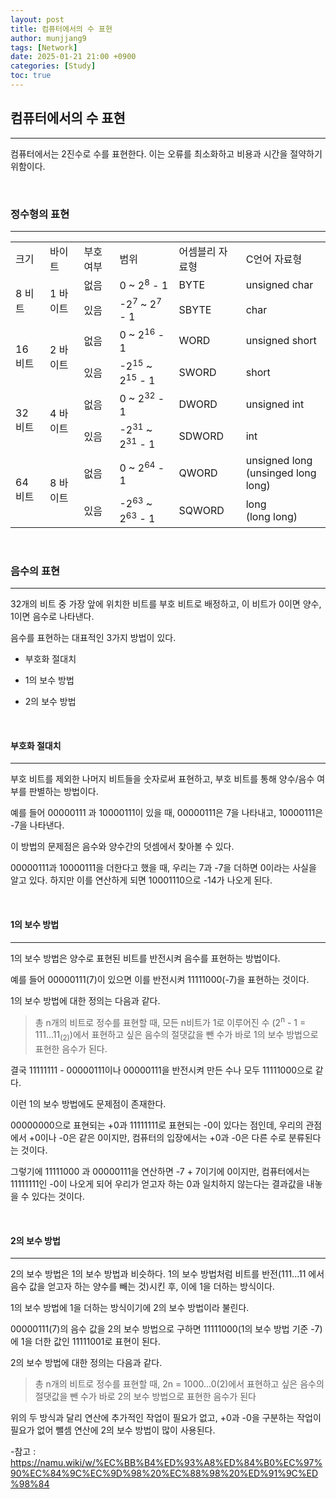 ```yaml
---
layout: post
title: 컴퓨터에서의 수 표현
author: munjjang9
tags: [Network]
date: 2025-01-21 21:00 +0900
categories: [Study]
toc: true
---
```


## 컴퓨터에서의 수 표현
---
컴퓨터에서는 2진수로 수를 표현한다. 이는 오류를 최소화하고 비용과 시간을 절약하기 위함이다.

<br>

### 정수형의 표현
---
<table style="border: 2px;">

  <tr>
    <td> 크기 </td>
    <td> 바이트 </td>
    <td> 부호 여부 </td>
    <td> 범위 </td>
    <td> 어셈블리 자료형 </td>
    <td> C언어 자료형 </td>
  </tr>
  
  <tr>
    <td rowspan = "3"> 8 비트 </td>
    <td rowspan = "3"> 1 바이트 </td>
  </tr>
  <tr>
    <td> 없음 </td>
    <td> 0 ~ 2<sup>8</sup> - 1 </td>
    <td> BYTE </td>
    <td> unsigned char </td>
  </tr>
  <tr>
    <td> 있음 </td>
    <td> -2<sup>7</sup> ~ 2<sup>7</sup> - 1 </td>
    <td> SBYTE </td>
    <td> char </td>
  </tr>

  <tr>
    <td rowspan = "3"> 16 비트 </td>
    <td rowspan = "3"> 2 바이트 </td>
  </tr>
  <tr>
    <td> 없음 </td>
    <td> 0 ~ 2<sup>16</sup> - 1 </td>
    <td> WORD </td>
    <td> unsigned short </td>
  </tr>
  <tr>
    <td> 있음 </td>
    <td> -2<sup>15</sup> ~ 2<sup>15</sup> - 1 </td>
    <td> SWORD </td>
    <td> short </td>
  </tr>

  <tr>
    <td rowspan = "3"> 32 비트 </td>
    <td rowspan = "3"> 4 바이트 </td>
  </tr>
  <tr>
    <td> 없음 </td>
    <td> 0 ~ 2<sup>32</sup> - 1 </td>
    <td> DWORD </td>
    <td> unsigned int </td>
  </tr>
  <tr>
    <td> 있음 </td>
    <td> -2<sup>31</sup> ~ 2<sup>31</sup> - 1 </td>
    <td> SDWORD </td>
    <td> int </td>
  </tr>

  <tr>
    <td rowspan = "3"> 64 비트 </td>
    <td rowspan = "3"> 8 바이트 </td>
  </tr>
  <tr>
    <td> 없음 </td>
    <td> 0 ~ 2<sup>64</sup> - 1 </td>
    <td> QWORD </td>
    <td> unsigned long <br>(unsinged long long) </td>
  </tr>
  <tr>
    <td> 있음 </td>
    <td> -2<sup>63</sup> ~ 2<sup>63</sup> - 1 </td>
    <td> SQWORD </td>
    <td> long <br> (long long) </td>
  </tr>
  
</table>

<br>

### 음수의 표현
---
32개의 비트 중 가장 앞에 위치한 비트를 부호 비트로 배정하고, 이 비트가 0이면 양수, 1이면 음수로 나타낸다.

음수를 표현하는 대표적인 3가지 방법이 있다.

- 부호화 절대치

- 1의 보수 방법

- 2의 보수 방법

<br>

#### 부호화 절대치
---
부호 비트를 제외한 나머지 비트들을 숫자로써 표현하고, 부호 비트를 통해 양수/음수 여부를 판별하는 방법이다.

예를 들어 00000111 과 10000111이 있을 때,
00000111은 7을 나타내고, 10000111은 -7을 나타낸다.

이 방법의 문제점은 음수와 양수간의 덧셈에서 찾아볼 수 있다.

00000111과 10000111을 더한다고 했을 때, 우리는 7과 -7을 더하면 0이라는 사실을 알고 있다.
하지만 이를 연산하게 되면 10001110으로 -14가 나오게 된다.

<br>

#### 1의 보수 방법
---
1의 보수 방법은 양수로 표현된 비트를 반전시켜 음수를 표현하는 방법이다.

예를 들어 00000111(7)이 있으면 이를 반전시켜 11111000(-7)을 표현하는 것이다.

1의 보수 방법에 대한 정의는 다음과 같다.

> 총 n개의 비트로 정수를 표현할 때, 모든 n비트가 1로 이루어진 수 (2<sup>n</sup> - 1 = 111...11<sub>(2)</sub>)에서 표현하고 싶은 음수의 절댓값을 뺀 수가 바로 1의 보수 방법으로 표현한 음수가 된다.

결국 11111111 - 00000111이나 00000111을 반전시켜 만든 수나 모두 11111000으로 같다.

이런 1의 보수 방법에도 문제점이 존재한다.

00000000으로 표현되는 +0과 11111111로 표현되는 -0이 있다는 점인데, 우리의 관점에서 +0이나 -0은 같은 0이지만, 컴퓨터의 입장에서는 +0과 -0은 다른 수로 분류된다는 것이다.

그렇기에 11111000 과 00000111을 연산하면 -7 + 7이기에 0이지만, 컴퓨터에서는 11111111인 -0이 나오게 되어 우리가 얻고자 하는 0과 일치하지 않는다는 결과값을 내놓을 수 있다는 것이다.

<br>

#### 2의 보수 방법
---
2의 보수 방법은 1의 보수 방법과 비슷하다. 1의 보수 방법처럼 비트를 반전(111...11 에서 음수 값을 얻고자 하는 양수를 빼는 것)시킨 후, 이에 1을 더하는 방식이다.

1의 보수 방법에 1을 더하는 방식이기에 2의 보수 방법이라 불린다.

00000111(7)의 음수 값을 2의 보수 방법으로 구하면 11111000(1의 보수 방법 기준 -7)에 1을 더한 값인 11111001로 표현이 된다.

2의 보수 방법에 대한 정의는 다음과 같다.

>총 n개의 비트로 정수를 표현할 때, 2n = 1000...0(2)에서 표현하고 싶은 음수의 절댓값을 뺀 수가 바로 2의 보수 방법으로 표현한 음수가 된다

위의 두 방식과 달리 연산에 추가적인 작업이 필요가 없고, +0과 -0을 구분하는 작업이 필요가 없어 뺄셈 연산에 2의 보수 방법이 많이 사용된다.


-참고 : https://namu.wiki/w/%EC%BB%B4%ED%93%A8%ED%84%B0%EC%97%90%EC%84%9C%EC%9D%98%20%EC%88%98%20%ED%91%9C%ED%98%84